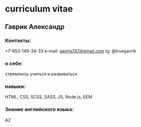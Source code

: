 # сurriculum vitae
## Гаврик Александр
### Контакты:
+7-953-149-34-33
e-mail: gavrig747@gmail.com
tg: @truegavrik
### о себе: 
стремлюсь учиться и развиваться 
### навыки:
 HTML, CSS, SCSS, SASS, JS, Node.js, БЕМ 
### Знание английского языка:
 A2 
